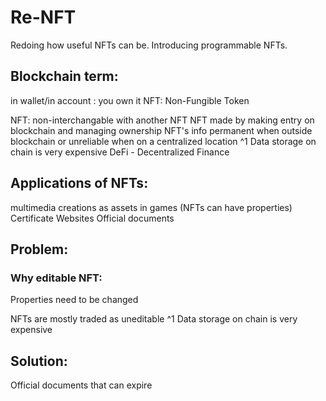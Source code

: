 # Re-NFT
Redoing how useful NFTs can be. Introducing programmable NFTs. 

## Blockchain term:
in wallet/in account : you own it
NFT: Non-Fungible Token

NFT: non-interchangable with another NFT
NFT made by making entry on blockchain and managing ownership
NFT's info permanent when outside blockchain or unreliable when on a centralized location ^1
Data storage on chain is very expensive
DeFi - Decentralized Finance

## Applications of NFTs:
multimedia creations as assets
in games (NFTs can have properties)
Certificate
Websites
Official documents

## Problem:
### Why editable NFT:
Properties need to be changed

NFTs are mostly traded as uneditable ^1
Data storage on chain is very expensive

## Solution:
Official documents that can expire
